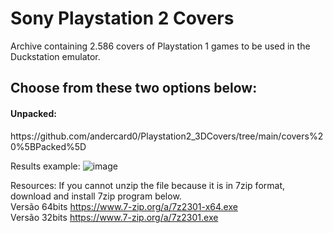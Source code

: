 # Sony Playstation 2 Covers
Archive containing 2.586 covers of Playstation 1 games to be used in the Duckstation emulator.

<h2>Choose from these two options below:</h2>
<h4>Unpacked:</h4>https://github.com/andercard0/Playstation2_3DCovers/tree/main/covers%20%5BPacked%5D
<br>

Results example:
![image](https://github.com/andercard0/Playstation2_3DCovers/assets/43047877/22aa4a66-fbcc-4d07-848e-5e365b57bac0)


Resources:
If you cannot unzip the file because it is in 7zip format, download and install 7zip program below.
<br> Versão 64bits https://www.7-zip.org/a/7z2301-x64.exe
<br> Versão 32bits https://www.7-zip.org/a/7z2301.exe
